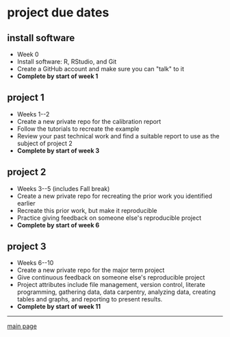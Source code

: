 
# project due dates

## install software 

- Week 0 
- Install software: R, RStudio, and Git 
- Create a GitHub account and make sure you can "talk" to it  
- **Complete by start of week 1**

## project 1 

- Weeks 1--2 
- Create a new private repo for the calibration report 
- Follow the tutorials to recreate the example  
- Review your past technical work and find a suitable report to use as the subject of project 2  
- **Complete by start of week 3**

## project 2 

- Weeks 3--5 (includes Fall break) 
- Create a new private repo for recreating the prior work you identified earlier 
- Recreate this prior work, but make it reproducible  
- Practice giving feedback on someone else's reproducible project 
- **Complete by start of week 6**

## project 3 

- Weeks 6--10 
- Create a new private repo for  the major term project 
- Give continuous feedback on someone else's reproducible project 
- Project attributes include file management, version control, literate programming, gathering data, data carpentry, analyzing data, creating tables and graphs, and reporting to present results. 
- **Complete by start of week 11**

---

[main page](../README.md)











